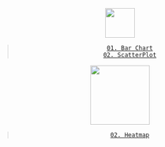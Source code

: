 <div align="center">
<img width="60px" height="auto" src="https://raw.githubusercontent.com/d3/d3-logo/master/d3.png">

> [`01. Bar Chart`](https://nubisub.github.io/d3/bar/)  
> [`02. ScatterPlot`](https://nubisub.github.io/d3/scatterplot/)


<img width="120px" height="auto" src="https://images.prismic.io/plotly-marketing-website-2/69e12d6a-fb65-4b6e-8423-9465a29c6028_plotly-logo-lg.png?auto=compress,format">

> [`02. Heatmap`](https://nubisub.github.io/d3/heatmap/)
</div>




